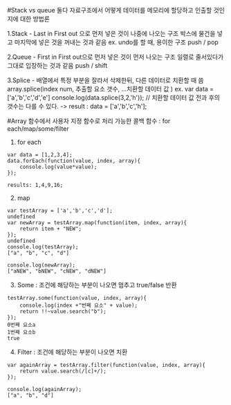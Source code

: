 #Stack vs queue
둘다 자료구조에서 어떻게 데이터를 메모리에 할당하고 인출할 것인지에 대한 방법론 

1.Stack -  Last in First out 으로 먼저 넣은 것이 나중에 나오는 구조 
박스에 물건을 넣고 마지막에 넣은 것을 꺼내는 것과 같음 
ex. undo를 할 때, 용이한 구조 
push / pop

2.Queue - First in First out으로 먼저 넣은 것이 먼저 나오는 구조 
일렬로 줄서있다가 그대로 입장하는 것과 같음 
push / shift

3.Splice - 배열에서 특정 부분을 잘라서 삭제한뒤, 다른 데이터로 치환할 때 씀 
array.splice(index num, 추출할 요소 갯수, ...치환할 데이터 값 ) 
ex.
var data = ['a','b','c','d','e']
console.log(data.splice(3,2,'h'));  // 치환할 데이터 값 전과 후의 갯수는 다를 수 있다. 
-> result : data = ['a','b','c','h'];


#Array 함수에서 사용자 지정 함수로 처리 가능한 콜백 함수 : for each/map/some/filter 
1. for each 
```
var data = [1,2,3,4]; 
data.forEach(function(value, index, array){
    console.log(value*value);
});

results: 1,4,9,16;
```
2. map 
```
var testArray = ['a','b','c','d']; 
undefined
var newArray = testArray.map(function(item, index, array){
    return item + "NEW";
});
undefined
console.log(testArray);
["a", "b", "c", "d"]

console.log(newArray);
["aNEW", "bNEW", "cNEW", "dNEW"]
```
3. Some : 조건에 해당하는 부분이 나오면 멈추고 true/false 반환 
```
testArray.some(function(value, index, array){
    console.log(index +"번째 요소" + value);
    return !!~value.search("b");
});
0번째 요소a
1번째 요소b
true
```
4. Filter : 조건에 해당하는 부분이 나오면 치환 
```
var againArray = testArray.filter(function(value, index, array){
    return value.search(/[c]+/);
});

console.log(againArray);
["a", "b", "d"]
```

